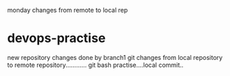 monday changes from remote to local rep
# devops-practise
new repository
changes done by branch1
git changes from local repository to remote repository............
git bash practise....local commit..






